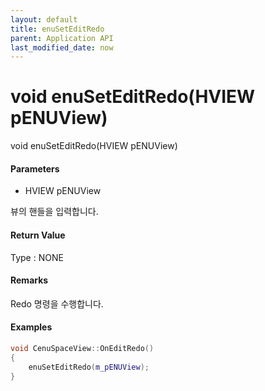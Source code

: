 ```yaml
---
layout: default
title: enuSetEditRedo
parent: Application API
last_modified_date: now
---
```

# void enuSetEditRedo\(HVIEW pENUView\)

void enuSetEditRedo\(HVIEW pENUView\)

#### Parameters

* HVIEW pENUView

뷰의 핸들을 입력합니다.

#### Return Value

Type : NONE

#### Remarks

Redo 명령을 수행합니다. 

#### Examples

```cpp
void CenuSpaceView::OnEditRedo()
{
	enuSetEditRedo(m_pENUView);
}
```



